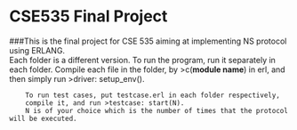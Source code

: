 CSE535 Final Project
=====
###This is the final project for CSE 535 aiming at implementing NS protocol using ERLANG.<br/>
		Each folder is a different version.
		To run the program, run it separately in each folder.
		Compile each file in the folder, by >c(**module name**) in erl, 
		and then simply run >driver: setup_env(). 

		To run test cases, put testcase.erl in each folder respectively, 
		compile it, and run >testcase: start(N). 
		N is of your choice which is the number of times that the protocol will be executed. 
